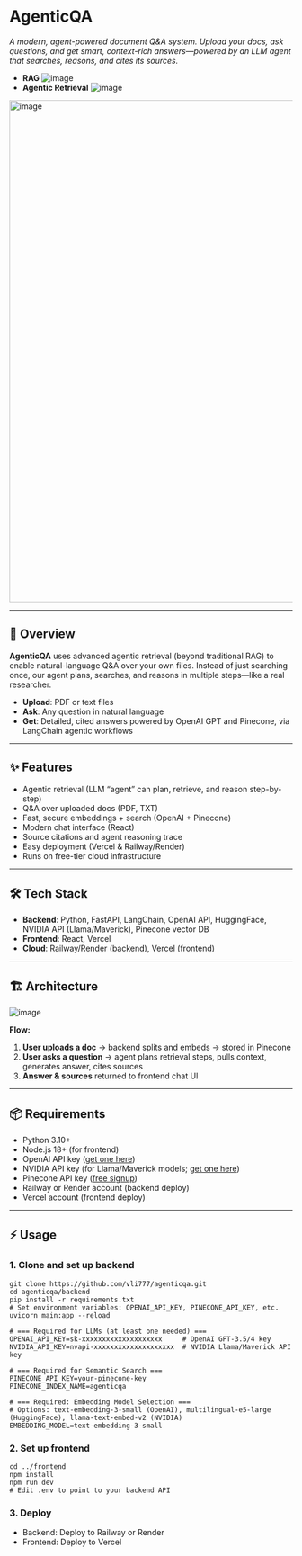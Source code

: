 # AgenticQA

*A modern, agent-powered document Q&A system. Upload your docs, ask questions, and get smart, context-rich answers—powered by an LLM agent that searches, reasons, and cites its sources.*
- **RAG**
![image](https://github.com/user-attachments/assets/0720bff2-209a-4d3a-b685-e02cd42030dc)
- **Agentic Retrieval**
![image](https://github.com/user-attachments/assets/62128bb3-8139-45c9-8d07-8ce4012b035e)
<img width="994" height="893" alt="image" src="https://github.com/user-attachments/assets/6b88b440-9efc-4f9f-8816-9708cf112c76" />

---

## 🚀 Overview

**AgenticQA** uses advanced agentic retrieval (beyond traditional RAG) to enable natural-language Q&A over your own files. Instead of just searching once, our agent plans, searches, and reasons in multiple steps—like a real researcher.

- **Upload**: PDF or text files  
- **Ask**: Any question in natural language  
- **Get**: Detailed, cited answers powered by OpenAI GPT and Pinecone, via LangChain agentic workflows

---

## ✨ Features

- Agentic retrieval (LLM “agent” can plan, retrieve, and reason step-by-step)
- Q&A over uploaded docs (PDF, TXT)
- Fast, secure embeddings + search (OpenAI + Pinecone)
- Modern chat interface (React)
- Source citations and agent reasoning trace
- Easy deployment (Vercel & Railway/Render)
- Runs on free-tier cloud infrastructure

---

## 🛠️ Tech Stack

- **Backend**: Python, FastAPI, LangChain, OpenAI API, HuggingFace, NVIDIA API (Llama/Maverick), Pinecone vector DB  
- **Frontend**: React, Vercel  
- **Cloud**: Railway/Render (backend), Vercel (frontend)

---

## 🏗️ Architecture
![image](https://github.com/user-attachments/assets/5ddb6149-a73a-4607-9f60-985b52d44e1c)

**Flow:**
1. **User uploads a doc** → backend splits and embeds → stored in Pinecone
2. **User asks a question** → agent plans retrieval steps, pulls context, generates answer, cites sources
3. **Answer & sources** returned to frontend chat UI

---

## 📦 Requirements

- Python 3.10+
- Node.js 18+ (for frontend)
- OpenAI API key ([get one here](https://platform.openai.com/signup))
- NVIDIA API key (for Llama/Maverick models; [get one here](https://catalog.ngc.nvidia.com/orgs/nvidia/teams/langchain/models/))
- Pinecone API key ([free signup](https://www.pinecone.io/start/))
- Railway or Render account (backend deploy)
- Vercel account (frontend deploy)

---

## ⚡ Usage

### 1. Clone and set up backend

```
git clone https://github.com/vli777/agenticqa.git
cd agenticqa/backend
pip install -r requirements.txt
# Set environment variables: OPENAI_API_KEY, PINECONE_API_KEY, etc.
uvicorn main:app --reload
```

```
# === Required for LLMs (at least one needed) ===
OPENAI_API_KEY=sk-xxxxxxxxxxxxxxxxxxxx     # OpenAI GPT-3.5/4 key
NVIDIA_API_KEY=nvapi-xxxxxxxxxxxxxxxxxxxx  # NVIDIA Llama/Maverick API key

# === Required for Semantic Search ===
PINECONE_API_KEY=your-pinecone-key
PINECONE_INDEX_NAME=agenticqa

# === Required: Embedding Model Selection ===
# Options: text-embedding-3-small (OpenAI), multilingual-e5-large (HuggingFace), llama-text-embed-v2 (NVIDIA)
EMBEDDING_MODEL=text-embedding-3-small
```
### 2. Set up frontend
```
cd ../frontend
npm install
npm run dev
# Edit .env to point to your backend API
```

### 3. Deploy
- Backend: Deploy to Railway or Render
- Frontend: Deploy to Vercel
